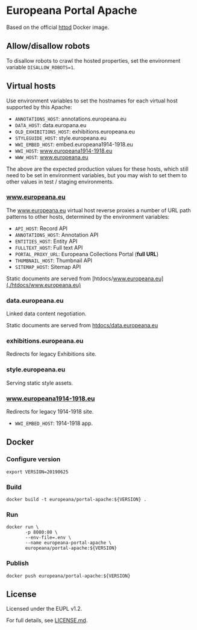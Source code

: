 # Europeana Portal Apache

Based on the official [httpd](https://hub.docker.com/_/httpd) Docker image.

## Allow/disallow robots

To disallow robots to crawl the hosted properties, set the environment
variable `DISALLOW_ROBOTS=1`.

## Virtual hosts

Use environment variables to set the hostnames for each virtual host supported
by this Apache:

* `ANNOTATIONS_HOST`: annotations.europeana.eu
* `DATA_HOST`: data.europana.eu
* `OLD_EXHIBITIONS_HOST`: exhibitions.europeana.eu
* `STYLEGUIDE_HOST`: style.europeana.eu
* `WWI_EMBED_HOST`: embed.europeana1914-1918.eu
* `WWI_HOST`: www.europeana1914-1918.eu
* `WWW_HOST`: www.europeana.eu

The above are the expected production values for these hosts, which still need
to be set in environment variables, but you may wish to set them to other values
in test / staging environments.

### www.europeana.eu

The www.europeana.eu virtual host reverse proxies a number of URL path patterns
to other hosts, determined by the environment variables:

* `API_HOST`: Record API
* `ANNOTATIONS_HOST`: Annotation API
* `ENTITIES_HOST`: Entity API
* `FULLTEXT_HOST`: Full text API
* `PORTAL_PROXY_URL`: Europeana Collections Portal (**full URL**)
* `THUMBNAIL_HOST`: Thumbnail API
* `SITEMAP_HOST`: Sitemap API

Static documents are served from [htdocs/www.europeana.eu](./htdocs/www.europeana.eu)

### data.europeana.eu

Linked data content negotiation.

Static documents are served from [htdocs/data.europeana.eu](./htdocs/data.europeana.eu)

### exhibitions.europeana.eu

Redirects for legacy Exhibitions site.

### style.europeana.eu

Serving static style assets.

### www.europeana1914-1918.eu

Redirects for legacy 1914-1918 site.

* `WWI_EMBED_HOST`: 1914-1918 app.

## Docker

### Configure version

```shell
export VERSION=20190625
```

### Build

```shell
docker build -t europeana/portal-apache:${VERSION} .
```

### Run

```shell
docker run \
       -p 8080:80 \
       --env-file=.env \
       --name europeana-portal-apache \
       europeana/portal-apache:${VERSION}
```

### Publish
```shell
docker push europeana/portal-apache:${VERSION}
```

## License

Licensed under the EUPL v1.2.

For full details, see [LICENSE.md](LICENSE.md).
